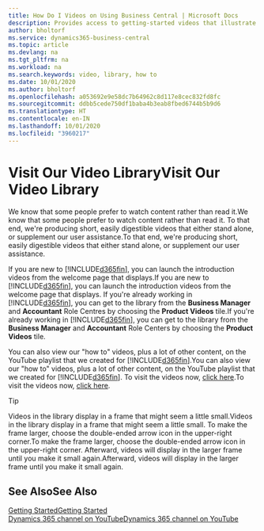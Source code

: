 ```yaml
---
title: How Do I Videos on Using Business Central | Microsoft Docs
description: Provides access to getting-started videos that illustrate how to do common tasks.
author: bholtorf
ms.service: dynamics365-business-central
ms.topic: article
ms.devlang: na
ms.tgt_pltfrm: na
ms.workload: na
ms.search.keywords: video, library, how to
ms.date: 10/01/2020
ms.author: bholtorf
ms.openlocfilehash: a053692e9e58dc7b64962c8d117e8cec832fd8fc
ms.sourcegitcommit: ddbb5cede750df1baba4b3eab8fbed6744b5b9d6
ms.translationtype: HT
ms.contentlocale: en-IN
ms.lasthandoff: 10/01/2020
ms.locfileid: "3960217"
---
```

# <a name="visit-our-video-library"></a><span data-ttu-id="2f114-103">Visit Our Video Library</span><span class="sxs-lookup"><span data-stu-id="2f114-103">Visit Our Video Library</span></span>

<span data-ttu-id="2f114-104">We know that some people prefer to watch content rather than read it.</span><span class="sxs-lookup"><span data-stu-id="2f114-104">We know that some people prefer to watch content rather than read it.</span></span> <span data-ttu-id="2f114-105">To that end, we're producing short, easily digestible videos that either stand alone, or supplement our user assistance.</span><span class="sxs-lookup"><span data-stu-id="2f114-105">To that end, we're producing short, easily digestible videos that either stand alone, or supplement our user assistance.</span></span>  

<span data-ttu-id="2f114-106">If you are new to [!INCLUDE[d365fin](includes/d365fin_md.md)], you can launch the introduction videos from the welcome page that displays.</span><span class="sxs-lookup"><span data-stu-id="2f114-106">If you are new to [!INCLUDE[d365fin](includes/d365fin_md.md)], you can launch the introduction videos from the welcome page that displays.</span></span> <span data-ttu-id="2f114-107">If you're already working in [!INCLUDE[d365fin](includes/d365fin_md.md)], you can get to the library from the **Business Manager** and **Accountant** Role Centres by choosing the **Product Videos** tile.</span><span class="sxs-lookup"><span data-stu-id="2f114-107">If you're already working in [!INCLUDE[d365fin](includes/d365fin_md.md)], you can get to the library from the **Business Manager** and **Accountant** Role Centers by choosing the **Product Videos** tile.</span></span>  

<span data-ttu-id="2f114-108">You can also view our "how to" videos, plus a lot of other content, on the YouTube playlist that we created for [!INCLUDE[d365fin](includes/d365fin_md.md)].</span><span class="sxs-lookup"><span data-stu-id="2f114-108">You can also view our "how to" videos, plus a lot of other content, on the YouTube playlist that we created for [!INCLUDE[d365fin](includes/d365fin_md.md)].</span></span> <span data-ttu-id="2f114-109">To visit the videos now, [click here](https://go.microsoft.com/fwlink/?linkid=851533).</span><span class="sxs-lookup"><span data-stu-id="2f114-109">To visit the videos now, [click here](https://go.microsoft.com/fwlink/?linkid=851533).</span></span>

> [!Tip]  
> <span data-ttu-id="2f114-110">Videos in the library display in a frame that might seem a little small.</span><span class="sxs-lookup"><span data-stu-id="2f114-110">Videos in the library display in a frame that might seem a little small.</span></span> <span data-ttu-id="2f114-111">To make the frame larger, choose the double-ended arrow icon in the upper-right corner.</span><span class="sxs-lookup"><span data-stu-id="2f114-111">To make the frame larger, choose the double-ended arrow icon in the upper-right corner.</span></span> <span data-ttu-id="2f114-112">Afterward, videos will display in the larger frame until you make it small again.</span><span class="sxs-lookup"><span data-stu-id="2f114-112">Afterward, videos will display in the larger frame until you make it small again.</span></span>

## <a name="see-also"></a><span data-ttu-id="2f114-113">See Also</span><span class="sxs-lookup"><span data-stu-id="2f114-113">See Also</span></span>

[<span data-ttu-id="2f114-114">Getting Started</span><span class="sxs-lookup"><span data-stu-id="2f114-114">Getting Started</span></span>](product-get-started.md)  
[<span data-ttu-id="2f114-115">Dynamics 365 channel on YouTube</span><span class="sxs-lookup"><span data-stu-id="2f114-115">Dynamics 365 channel on YouTube</span></span>](https://www.youtube.com/channel/UCJGCg4rB3QSs8y_1FquelBQ)  
